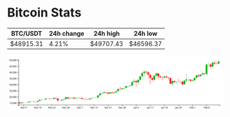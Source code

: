 # Bitcoin Stats

BTC/USDT|24h change|24h high|24h low|
|---|---|---|---|
|$48915.31|4.21%|$49707.43|$46596.37|

<img src="./chart.svg">
